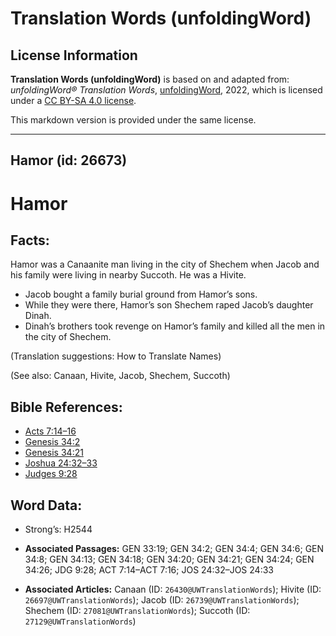# Translation Words (unfoldingWord)

## License Information

**Translation Words (unfoldingWord)** is based on and adapted from: _unfoldingWord® Translation Words_, [unfoldingWord](https://unfoldingword.org/utw), 2022, which is licensed under a [CC BY-SA 4.0 license](https://creativecommons.org/licenses/by-sa/4.0/legalcode.en).

This markdown version is provided under the same license.



--------------------------------

## Hamor (id: 26673)

Hamor
=====

Facts:
------

Hamor was a Canaanite man living in the city of Shechem when Jacob and his family were living in nearby Succoth. He was a Hivite.

* Jacob bought a family burial ground from Hamor’s sons.
* While they were there, Hamor’s son Shechem raped Jacob’s daughter Dinah.
* Dinah’s brothers took revenge on Hamor’s family and killed all the men in the city of Shechem.

(Translation suggestions: How to Translate Names)

(See also: Canaan, Hivite, Jacob, Shechem, Succoth)

Bible References:
-----------------

* [Acts 7:14–16](https://ref.ly/Acts7:14-Acts7:16)
* [Genesis 34:2](https://ref.ly/Gen34:2)
* [Genesis 34:21](https://ref.ly/Gen34:21)
* [Joshua 24:32–33](https://ref.ly/Josh24:32-Josh24:33)
* [Judges 9:28](https://ref.ly/Judg9:28)

Word Data:
----------

* Strong’s: H2544

* **Associated Passages:** GEN 33:19; GEN 34:2; GEN 34:4; GEN 34:6; GEN 34:8; GEN 34:13; GEN 34:18; GEN 34:20; GEN 34:21; GEN 34:24; GEN 34:26; JDG 9:28; ACT 7:14–ACT 7:16; JOS 24:32–JOS 24:33
* **Associated Articles:** Canaan (ID: `26430@UWTranslationWords`); Hivite (ID: `26697@UWTranslationWords`); Jacob (ID: `26739@UWTranslationWords`); Shechem (ID: `27081@UWTranslationWords`); Succoth (ID: `27129@UWTranslationWords`)

